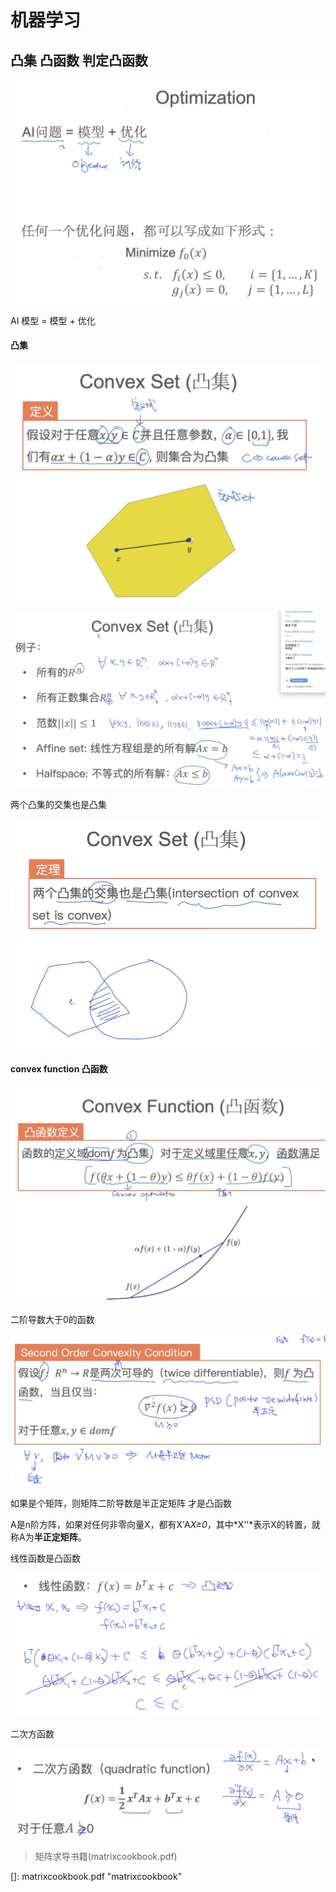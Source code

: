 # 机器学习

## 凸集 凸函数 判定凸函数

![image-20201109214420815](img\image-20201109214420815.png)

AI 模型 = 模型 + 优化

#### 凸集

![image-20201109214535970](img\image-20201109214535970.png)

![image-20201109214654492](img\image-20201109214654492.png)

两个凸集的交集也是凸集



![image-20201109214928968](img\image-20201109214928968.png)

#### convex function 凸函数

![image-20201109215027302](img\image-20201109215027302.png)

二阶导数大于0的函数

![image-20201109215313263](img\image-20201109215313263.png)

如果是个矩阵，则矩阵二阶导数是半正定矩阵 才是凸函数

A是n阶方阵，如果对任何非零向量X，都有X'A*X≥0*，其中*X‘'*表示X的转置，就称A为**半正定矩阵**。



线性函数是凸函数

![image-20201109215558317](img\image-20201109215558317.png)

二次方函数

![image-20201109215659772](img\image-20201109215659772.png)

> 矩阵求导书籍(matrixcookbook.pdf)

[]: matrixcookbook.pdf	"matrixcookbook"

